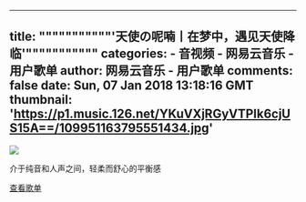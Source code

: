 
---
title: """""""""""'天使の呢喃丨在梦中，遇见天使降临'"""""""""""
categories: 
    - 音视频
    - 网易云音乐 - 用户歌单
author: 网易云音乐 - 用户歌单
comments: false
date: Sun, 07 Jan 2018 13:18:16 GMT
thumbnail: 'https://p1.music.126.net/YKuVXjRGyVTPIk6cjUS15A==/109951163795551434.jpg'
---

<div>   
<img src="https://p1.music.126.net/YKuVXjRGyVTPIk6cjUS15A==/109951163795551434.jpg" referrerpolicy="no-referrer"><div><p>介于纯音和人声之间，轻柔而舒心的平衡感</p></div><div><a href="http://music.163.com/playlist/2049084514">查看歌单</a></div>  
</div>
            